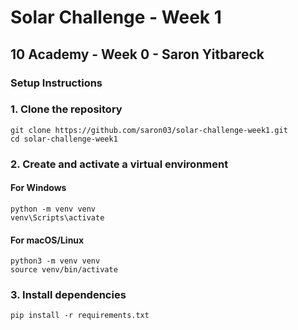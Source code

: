 # Solar Challenge - Week 1

## 10 Academy - Week 0 - Saron Yitbareck
### Setup Instructions

### 1. Clone the repository
```
git clone https://github.com/saron03/solar-challenge-week1.git
cd solar-challenge-week1
```
### 2. Create and activate a virtual environment
#### For Windows
```
python -m venv venv
venv\Scripts\activate
```
#### For macOS/Linux
```
python3 -m venv venv
source venv/bin/activate
```
### 3. Install dependencies
```
pip install -r requirements.txt
```
